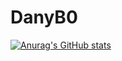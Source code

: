 # DanyB0
[![Anurag's GitHub stats](https://github-readme-stats.vercel.app/api?username=DanyB0&theme=onedark&count_private=true&show_icons=true)](https://github.com/anuraghazra/github-readme-stats)
